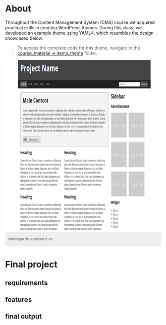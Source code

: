 # About 
Throughout the Content Management System (CMS) course we acquired practical skills in creating WordPress themes.
During this class, we developed an example theme using YAML4, which resembles the design showcased below.

> To access the complete code for this theme, navigate to the [course_material -> demo_theme](https://github.com/Fahim-Ahmad/intoCODE/tree/main/Content%20Management%20System/course_material/demo_theme) folder.

<img src="img/demo_theme.png" alt="demo_theme" width="800" height="600">

# Final project

## requirements

## features

## final output


